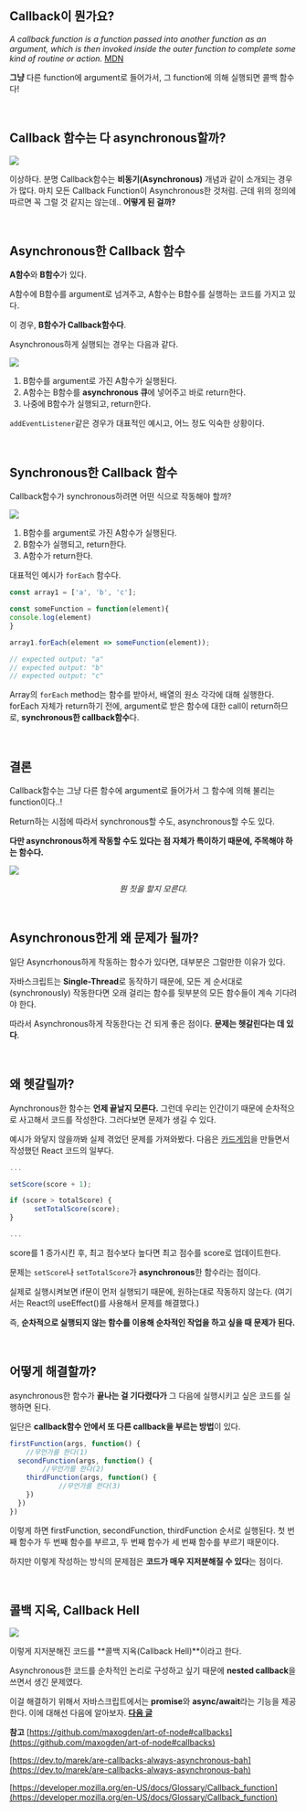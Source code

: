 ## Callback이 뭔가요?

_A callback function is a function passed into another function as an argument, which is then invoked inside the outer function to complete some kind of routine or action._ [MDN](https://developer.mozilla.org/en-US/docs/Glossary/Callback_function)

**그냥** 다른 function에 argument로 들어가서, 그 function에 의해 실행되면 콜백 함수다! 

<br>

## Callback 함수는 다 asynchronous할까?

![](https://media.giphy.com/media/mEV42F38lur6PbfapW/giphy.gif)

이상하다. 분명 Callback함수는 **비동기(Asynchronous)** 개념과 같이 소개되는 경우가 많다. 마치 모든 Callback Function이 Asynchronous한 것처럼. 근데 위의 정의에 따르면 꼭 그럴 것 같지는 않는데.. **어떻게 된 걸까?**

<br>

## Asynchronous한 Callback 함수

**A함수**와 **B함수**가 있다. 

A함수에 B함수를 argument로 넘겨주고, A함수는 B함수를 실행하는 코드를 가지고 있다. 

이 경우, **B함수가 Callback함수다**.  

Asynchronous하게 실행되는 경우는 다음과 같다. 

![](https://res.cloudinary.com/practicaldev/image/fetch/s--5e204O-Y--/c_limit%2Cf_auto%2Cfl_progressive%2Cq_auto%2Cw_880/https://dev-to-uploads.s3.amazonaws.com/i/rjqf7w2vmlxxz5ez0dbz.png)

 

1. B함수를 argument로 가진 A함수가 실행된다.
2. A함수는 B함수를 **asynchronous 큐**에 넣어주고 바로 return한다. 
3. 나중에 B함수가 실행되고, return한다. 

`addEventListener`같은 경우가 대표적인 예시고, 어느 정도 익숙한 상황이다.

<br>

## Synchronous한 Callback 함수

Callback함수가 synchronous하려면 어떤 식으로 작동해야 할까?

![](https://res.cloudinary.com/practicaldev/image/fetch/s--dqZaqp09--/c_limit%2Cf_auto%2Cfl_progressive%2Cq_auto%2Cw_880/https://dev-to-uploads.s3.amazonaws.com/i/hyaxexxqnkl9ymxrjlh4.png)

1. B함수를 argument로 가진 A함수가 실행된다.
2. B함수가 실행되고, return한다.
3. A함수가 return한다. 

대표적인 예시가 `forEach` 함수다. 

```jsx
const array1 = ['a', 'b', 'c'];

const someFunction = function(element){
console.log(element)
}

array1.forEach(element => someFunction(element));

// expected output: "a"
// expected output: "b"
// expected output: "c"
```

Array의 `forEach` method는 함수를 받아서, 배열의 원소 각각에 대해 실행한다. forEach 자체가 return하기 전에, argument로 받은 함수에 대한 call이 return하므로, **synchronous한 callback함수**다. 

<br>

## 결론

Callback함수는 그냥 다른 함수에 argument로 들어가서 그 함수에 의해 불리는 function이다..!

Return하는 시점에 따라서 synchronous할 수도, asynchronous할 수도 있다.

**다만 asynchronous하게 작동할 수도 있다는 점 자체가 특이하기 때문에, 주목해야 하는 함수다.**

![](https://media.tenor.com/BgPesLLHCBYAAAAd/kung-fu-conan-obrien.gif)

_<center>뭔 짓을 할지 모른다.</center>_

<br>

## Asynchronous한게 왜 문제가 될까?

일단 Asyncrhonous하게 작동하는 함수가 있다면, 대부분은 그럴만한 이유가 있다. 

자바스크립트는 **Single-Thread**로 동작하기 때문에, 모든 게 순서대로(synchronously) 작동한다면 오래 걸리는 함수를 뒷부분의 모든 함수들이 계속 기다려야 한다.

따라서 Asynchronous하게 작동한다는 건 되게 좋은 점이다. **문제는 헷갈린다는 데 있다**.

<br>

## 왜 헷갈릴까?

Aynchronous한 함수는 **언제 끝날지 모른다.** 그런데 우리는 인간이기 때문에 순차적으로 사고해서 코드를 작성한다. 그러다보면 문제가 생길 수 있다. 

예시가 와닿지 않을까봐 실제 겪었던 문제를 가져와봤다. 다음은 [카드게임]([https://github.com/djk01281/react-memory-card](https://github.com/djk01281/react-memory-card))을 만들면서 작성했던 React 코드의 일부다.

```jsx
...

setScore(score + 1);

if (score > totalScore) {
      setTotalScore(score);
}

...
```

score를 1 증가시킨 후, 최고 점수보다 높다면 최고 점수를 score로 업데이트한다.

문제는 `setScore`나 `setTotalScore`가 **asynchronous**한 함수라는 점이다.

실제로 실행시켜보면 if문이 먼저 실행되기 때문에, 원하는대로 작동하지 않는다. (여기서는 React의 useEffect()를 사용해서 문제를 해결했다.) 

즉, **순차적으로 실행되지 않는 함수를 이용해 순차적인 작업을 하고 싶을 때 문제가 된다.**

<br>

## 어떻게 해결할까?

asynchronous한 함수가 **끝나는 걸 기다렸다가** 그 다음에 실행시키고 싶은 코드를 실행하면 된다. 

일단은 **callback함수 안에서 또 다른 callback을 부르는 방법**이 있다.

```jsx
firstFunction(args, function() {
	//무언가를 한다(1) 
  secondFunction(args, function() {
		//무언가를 한다(2)
    thirdFunction(args, function() {
			//무언가를 한다(3)
    })
  })
})
```

이렇게 하면  firstFunction, secondFunction, thirdFunction 순서로 실행된다. 첫 번째 함수가 두 번째 함수를 부르고, 두 번째 함수가 세 번째 함수를 부르기 때문이다. 

하지만 이렇게 작성하는 방식의 문제점은 **코드가 매우 지저분해질 수 있다**는 점이다. 

<br>

## 콜백 지옥, Callback Hell

![](https://res.cloudinary.com/practicaldev/image/fetch/s--c0aEZX7m--/c_limit%2Cf_auto%2Cfl_progressive%2Cq_auto%2Cw_880/https://dev-to-uploads.s3.amazonaws.com/uploads/articles/b8euo2n7twvgh3dbuatd.jpeg)

이렇게 지저분해진 코드를 **콜백 지옥(Callback Hell)**이라고 한다. 

Asynchronous한 코드를 순차적인 논리로 구성하고 싶기 때문에 **nested callback**을 쓰면서 생긴 문제였다.

이걸 해결하기 위해서 자바스크립트에서는 **promise**와 **async/await**라는 기능을 제공한다. 이에 대해선 다음에 알아보자. [**다음 글**](https://velog.io/@djk01281/Promise-뭘-약속한다는-거야) 

**참고** 
[https://github.com/maxogden/art-of-node#callbacks](https://github.com/maxogden/art-of-node#callbacks)

[https://dev.to/marek/are-callbacks-always-asynchronous-bah](https://dev.to/marek/are-callbacks-always-asynchronous-bah)

[https://developer.mozilla.org/en-US/docs/Glossary/Callback_function](https://developer.mozilla.org/en-US/docs/Glossary/Callback_function)
